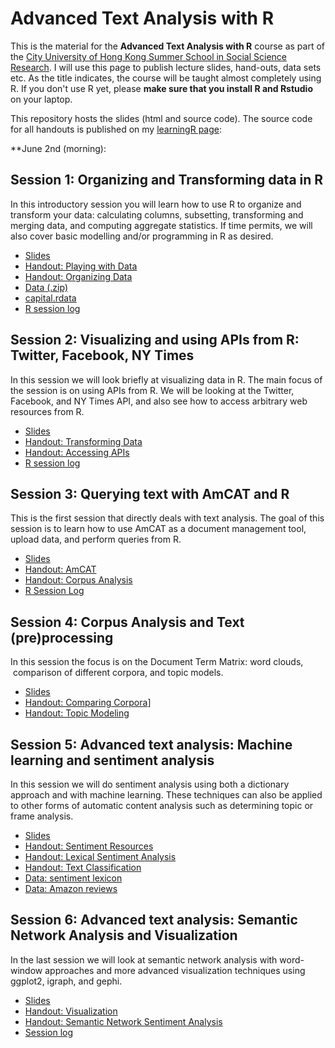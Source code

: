 # Advanced Text Analysis with R

This is the material for the **Advanced Text Analysis with R** course as part of the [City University of Hong Kong Summer School in Social Science Research](https://cityuhksummerschool.wordpress.com/). I will use this page to publish lecture slides, hand-outs, data sets etc. As the title indicates, the course will be taught almost completely using R. If you don't use R yet, please **make sure that you install R and Rstudio** on your laptop. 

This repository hosts the slides (html and source code).
The source code for all handouts is published on my [learningR page](http://vanatteveldt.com/learningr/ "Learning R"):



**<span class="aBn" tabindex="0" data-term="goog_1967447609"><span class="aQJ">June 2nd</span></span> (morning): 

## Session 1: Organizing and Transforming data in R

In this introductory session you will learn how to use R to organize and transform your data: calculating columns, subsetting, transforming and merging data, and computing aggregate statistics. If time permits, we will also cover basic modelling and/or programming in R as desired.

+ [Slides](https://rawgit.com/vanatteveldt/hk2016/master/slides1.html)
+ [Handout: Playing with Data](https://rawgit.com/vanatteveldt/learningr/master/2_playing.pdf)
+ [Handout: Organizing Data](https://rawgit.com/vanatteveldt/learningr/master/3_organizing.pdf)
+ [Data (.zip)](http://i.amcat.nl/data.zip)
+ [capital.rdata](https://rawgit.com/vanatteveldt/learningr/master/data/capital.rdata)
+ [R session log](https://gist.github.com/vanatteveldt/55ad799e1d89289997b824ae9e850807)

## Session 2: Visualizing and using APIs from R: Twitter, Facebook, NY Times

In this session we will look briefly at visualizing data in R. The main focus of the session is on using APIs from R. We will be looking at the Twitter, Facebook, and NY Times API, and also see how to access arbitrary web resources from R.


+ [Slides](https://rawgit.com/vanatteveldt/hk2016/master/slides2.html)
+ [Handout: Transforming Data](https://rawgit.com/vanatteveldt/learningr/master/4_transforming.pdf)
+ [Handout: Accessing APIs](https://rawgit.com/vanatteveldt/learningr/master/twitter_facebook.pdf)
+ [R session log](https://gist.github.com/vanatteveldt/7ba98a5937f05e79d7f90f4afa5156af)

## Session 3: Querying text with AmCAT and R

This is the first session that directly deals with text analysis.
The goal of this session is to learn how to use AmCAT as a document management tool, upload data, and perform queries from R.

+ [Slides](https://rawgit.com/vanatteveldt/hk2016/master/slides3.html)
+ [Handout: AmCAT](https://rawgit.com/vanatteveldt/learningr/master/amcat.pdf)
+ [Handout: Corpus Analysis](https://rawgit.com/vanatteveldt/learningr/master/corpus.pdf)
+ [R Session Log](https://gist.github.com/vanatteveldt/b3481996bf65008ddacca58542327131)

## Session 4: Corpus Analysis and Text (pre)processing

In this session the focus is on the Document Term Matrix: word clouds,  comparison of different corpora, and topic models.

+ [Slides](https://cdn.rawgit.com/vanatteveldt/hk2016/master/slides4.html)
+ [Handout: Comparing Corpora](https://cdn.rawgit.com/vanatteveldt/learningr/master/comparing.pdf)]
+ [Handout: Topic Modeling](https://cdn.rawgit.com/vanatteveldt/learningr/master/lda.pdf)

## Session 5: Advanced text analysis: Machine learning and sentiment analysis

In this session we will do sentiment analysis using both a dictionary approach and with machine learning. These techniques can also be applied to other forms of automatic content analysis such as determining topic or frame analysis.

+ [Slides](https://cdn.rawgit.com/vanatteveldt/hk2016/master/slides5.html)
+ [Handout: Sentiment Resources](https://cdn.rawgit.com/vanatteveldt/learningr/master/sentiment_data.pdf)
+ [Handout: Lexical Sentiment Analysis](https://cdn.rawgit.com/vanatteveldt/learningr/master/sentiment.pdf)
+ [Handout: Text Classification](https://cdn.rawgit.com/vanatteveldt/learningr/master/ml.pdf)
+ [Data: sentiment lexicon](https://cdn.rawgit.com/vanatteveldt/learningr/master/data/lexicon.rds)
+ [Data: Amazon reviews](https://cdn.rawgit.com/vanatteveldt/learningr/master/data/reviews.rds)

## Session 6: Advanced text analysis: Semantic Network Analysis and Visualization

In the last session we will look at semantic network analysis with word-window approaches and more advanced visualization techniques using ggplot2, igraph, and gephi.

+ [Slides](https://cdn.rawgit.com/vanatteveldt/hk2016/master/slides6.html)
+ [Handout: Visualization](https://cdn.rawgit.com/vanatteveldt/learningr/master/visualization.pdf)
+ [Handout: Semantic Network Sentiment Analysis](https://cdn.rawgit.com/vanatteveldt/learningr/master/semnet.pdf)
+ [Session log](https://gist.github.com/vanatteveldt/1fa3ac05be7b76442e718c9c3a1cb566)
